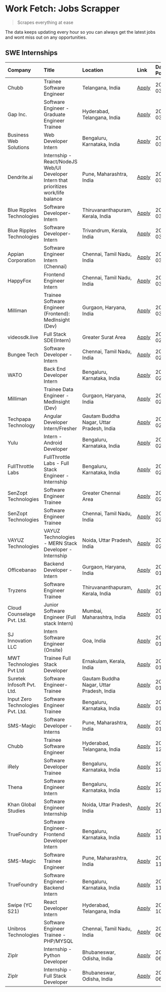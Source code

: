 # Work Fetch: Jobs Scrapper
> Scrapes everything at ease

The data keeps updating every hour so you can always get the latest jobs and wont miss out on any opportunities.

## SWE Internships
<!--START_SECTION:workfetch-->
| Company                           | Title                                                                                | Location                                  | Link                                                                                                                                                                                                                                                                                                | Date Posted   |
|:----------------------------------|:-------------------------------------------------------------------------------------|:------------------------------------------|:----------------------------------------------------------------------------------------------------------------------------------------------------------------------------------------------------------------------------------------------------------------------------------------------------|:--------------|
| Chubb                             | Trainee Software Engineer                                                            | Telangana, India                          | [Apply](https://in.linkedin.com/jobs/view/trainee-software-engineer-at-chubb-3854123218?refId=KG3FC6pRxsTcZ3GQkvbXCA%3D%3D&trackingId=qnJzZTXXYoykGw5QbpX3dw%3D%3D&position=3&pageNum=0&trk=public_jobs_jserp-result_search-card)                                                                   | 2024-03-12    |
| Gap Inc.                          | Software Engineer - Graduate Engineer Trainee                                        | Hyderabad, Telangana, India               | [Apply](https://in.linkedin.com/jobs/view/software-engineer-graduate-engineer-trainee-at-gap-inc-3853818960?refId=KG3FC6pRxsTcZ3GQkvbXCA%3D%3D&trackingId=Phd89uDzlXu2Fb0sns86%2Fw%3D%3D&position=10&pageNum=0&trk=public_jobs_jserp-result_search-card)                                            | 2024-03-12    |
| Business Web Solutions            | Web Developer Intern                                                                 | Bengaluru, Karnataka, India               | [Apply](https://in.linkedin.com/jobs/view/web-developer-intern-at-business-web-solutions-3853822543?refId=7v5f%2B7uB2uvCLKzzfIN%2BRg%3D%3D&trackingId=8RuzrvONw0pfxaxhU0%2BN1Q%3D%3D&position=7&pageNum=1&trk=public_jobs_jserp-result_search-card)                                                 | 2024-03-12    |
| Dendrite.ai                       | Internship - React/NodeJS Web/UI Developer Intern that prioritizes work/life balance | Pune, Maharashtra, India                  | [Apply](https://in.linkedin.com/jobs/view/internship-react-nodejs-web-ui-developer-intern-that-prioritizes-work-life-balance-at-dendrite-ai-3853583200?refId=RlG9UIp%2BSFJEV2KoLTsKBg%3D%3D&trackingId=QSChPznAkIg7NFQMPTCWtg%3D%3D&position=15&pageNum=2&trk=public_jobs_jserp-result_search-card) | 2024-03-12    |
| Blue Ripples Technologies         | Software Developer- Intern                                                           | Thiruvananthapuram, Kerala, India         | [Apply](https://in.linkedin.com/jobs/view/software-developer-intern-at-blue-ripples-technologies-3850505983?refId=KG3FC6pRxsTcZ3GQkvbXCA%3D%3D&trackingId=CajhZChGrzw8yGc0b51e3w%3D%3D&position=16&pageNum=0&trk=public_jobs_jserp-result_search-card)                                              | 2024-03-09    |
| Blue Ripples Technologies         | Software Developer- Intern                                                           | Trivandrum, Kerala, India                 | [Apply](https://in.linkedin.com/jobs/view/software-developer-intern-at-blue-ripples-technologies-3850694934?refId=KG3FC6pRxsTcZ3GQkvbXCA%3D%3D&trackingId=KOPZvCsDxmyOhmvOAiM8bw%3D%3D&position=15&pageNum=0&trk=public_jobs_jserp-result_search-card)                                              | 2024-03-08    |
| Appian Corporation                | Software Engineer Intern (Chennai)                                                   | Chennai, Tamil Nadu, India                | [Apply](https://in.linkedin.com/jobs/view/software-engineer-intern-chennai-at-appian-corporation-3848335036?refId=KG3FC6pRxsTcZ3GQkvbXCA%3D%3D&trackingId=jkKGYlr%2BTBymFypSuAYJWA%3D%3D&position=7&pageNum=0&trk=public_jobs_jserp-result_search-card)                                             | 2024-03-07    |
| HappyFox                          | Frontend Engineer Intern                                                             | Chennai, Tamil Nadu, India                | [Apply](https://in.linkedin.com/jobs/view/frontend-engineer-intern-at-happyfox-3848357951?refId=7v5f%2B7uB2uvCLKzzfIN%2BRg%3D%3D&trackingId=4S51LGMMSGqU02vFktZxIw%3D%3D&position=12&pageNum=1&trk=public_jobs_jserp-result_search-card)                                                            | 2024-03-07    |
| Milliman                          | Trainee Software Engineer (Frontend): MedInsight (Dev)                               | Gurgaon, Haryana, India                   | [Apply](https://in.linkedin.com/jobs/view/trainee-software-engineer-frontend-medinsight-dev-at-milliman-3792874280?refId=KG3FC6pRxsTcZ3GQkvbXCA%3D%3D&trackingId=Wja7Jdub8m85LhFdaOKl1A%3D%3D&position=5&pageNum=0&trk=public_jobs_jserp-result_search-card)                                        | 2024-03-01    |
| videosdk.live                     | Full Stack SDE(Intern)                                                               | Greater Surat Area                        | [Apply](https://in.linkedin.com/jobs/view/full-stack-sde-intern-at-videosdk-live-3842945056?refId=RlG9UIp%2BSFJEV2KoLTsKBg%3D%3D&trackingId=wv3tuvSkF3oV%2BusfdFSsGg%3D%3D&position=17&pageNum=2&trk=public_jobs_jserp-result_search-card)                                                          | 2024-02-29    |
| Bungee Tech                       | Software Developer - Intern                                                          | Chennai, Tamil Nadu, India                | [Apply](https://in.linkedin.com/jobs/view/software-developer-intern-at-bungee-tech-3842220746?refId=7v5f%2B7uB2uvCLKzzfIN%2BRg%3D%3D&trackingId=kYnGUlqP1d8QpUR6imUCfA%3D%3D&position=18&pageNum=1&trk=public_jobs_jserp-result_search-card)                                                        | 2024-02-28    |
| WATO                              | Back End Developer Intern                                                            | Bengaluru, Karnataka, India               | [Apply](https://in.linkedin.com/jobs/view/back-end-developer-intern-at-wato-3834852920?refId=RlG9UIp%2BSFJEV2KoLTsKBg%3D%3D&trackingId=rjm1IIXeIox6OudiOtwboA%3D%3D&position=7&pageNum=2&trk=public_jobs_jserp-result_search-card)                                                                  | 2024-02-26    |
| Milliman                          | Trainee Data Engineer - MedInsight (Dev)                                             | Gurgaon, Haryana, India                   | [Apply](https://in.linkedin.com/jobs/view/trainee-data-engineer-medinsight-dev-at-milliman-3789275187?refId=RlG9UIp%2BSFJEV2KoLTsKBg%3D%3D&trackingId=weR9BKjoWQ%2BsIK5H1c1eOA%3D%3D&position=16&pageNum=2&trk=public_jobs_jserp-result_search-card)                                                | 2024-02-23    |
| Techpapa Technology               | Angular Developer Intern/Fresher                                                     | Gautam Buddha Nagar, Uttar Pradesh, India | [Apply](https://in.linkedin.com/jobs/view/angular-developer-intern-fresher-at-techpapa-technology-3834305862?refId=7v5f%2B7uB2uvCLKzzfIN%2BRg%3D%3D&trackingId=%2F7oF1cUq8v2hDYnTzYra7g%3D%3D&position=22&pageNum=1&trk=public_jobs_jserp-result_search-card)                                       | 2024-02-20    |
| Yulu                              | Intern - Android Developer                                                           | Bengaluru, Karnataka, India               | [Apply](https://in.linkedin.com/jobs/view/intern-android-developer-at-yulu-3834459982?refId=7v5f%2B7uB2uvCLKzzfIN%2BRg%3D%3D&trackingId=6E5J8v7rsRX6GZmILU9Mig%3D%3D&position=16&pageNum=1&trk=public_jobs_jserp-result_search-card)                                                                | 2024-02-19    |
| FullThrottle Labs                 | FullThrottle Labs - Full Stack Engineer - Internship                                 | Bengaluru, Karnataka, India               | [Apply](https://in.linkedin.com/jobs/view/fullthrottle-labs-full-stack-engineer-internship-at-fullthrottle-labs-3829636016?refId=7v5f%2B7uB2uvCLKzzfIN%2BRg%3D%3D&trackingId=G%2BnjKWivWMsznPbMywrbkA%3D%3D&position=21&pageNum=1&trk=public_jobs_jserp-result_search-card)                         | 2024-02-17    |
| SenZopt Technologies              | Software Engineer Trainee                                                            | Greater Chennai Area                      | [Apply](https://in.linkedin.com/jobs/view/software-engineer-trainee-at-senzopt-technologies-3827688781?refId=7v5f%2B7uB2uvCLKzzfIN%2BRg%3D%3D&trackingId=dKg7Uhs6OUejUmqq6BML0g%3D%3D&position=2&pageNum=1&trk=public_jobs_jserp-result_search-card)                                                | 2024-02-12    |
| SenZopt Technologies              | Software Engineer Trainee                                                            | Chennai, Tamil Nadu, India                | [Apply](https://in.linkedin.com/jobs/view/software-engineer-trainee-at-senzopt-technologies-3827686880?refId=7v5f%2B7uB2uvCLKzzfIN%2BRg%3D%3D&trackingId=7r1a%2BoC1Ky%2BJaugbD28Esg%3D%3D&position=14&pageNum=1&trk=public_jobs_jserp-result_search-card)                                           | 2024-02-12    |
| VAYUZ Technologies                | VAYUZ Technologies - MERN Stack Developer - Internship                               | Noida, Uttar Pradesh, India               | [Apply](https://in.linkedin.com/jobs/view/vayuz-technologies-mern-stack-developer-internship-at-vayuz-technologies-3822619356?refId=RlG9UIp%2BSFJEV2KoLTsKBg%3D%3D&trackingId=Gx%2BAbMfI0hG7KkyuUecg7w%3D%3D&position=2&pageNum=2&trk=public_jobs_jserp-result_search-card)                         | 2024-02-10    |
| Officebanao                       | Backend Developer - Intern                                                           | Gurgaon, Haryana, India                   | [Apply](https://in.linkedin.com/jobs/view/backend-developer-intern-at-officebanao-3814263731?refId=KG3FC6pRxsTcZ3GQkvbXCA%3D%3D&trackingId=xsoBckMySOcVEM%2FqhPaQ6A%3D%3D&position=22&pageNum=0&trk=public_jobs_jserp-result_search-card)                                                           | 2024-01-31    |
| Tryzens                           | Software Engineer Trainee                                                            | Thiruvananthapuram, Kerala, India         | [Apply](https://in.linkedin.com/jobs/view/software-engineer-trainee-at-tryzens-3809363491?refId=7v5f%2B7uB2uvCLKzzfIN%2BRg%3D%3D&trackingId=H2IOLEKj8tjFJiCLNk7u8Q%3D%3D&position=5&pageNum=1&trk=public_jobs_jserp-result_search-card)                                                             | 2024-01-18    |
| Cloud Counselage Pvt. Ltd.        | Junior Software Engineer (Full stack Intern)                                         | Mumbai, Maharashtra, India                | [Apply](https://in.linkedin.com/jobs/view/junior-software-engineer-full-stack-intern-at-cloud-counselage-pvt-ltd-3803132814?refId=KG3FC6pRxsTcZ3GQkvbXCA%3D%3D&trackingId=JnJ4AWORd6xwHd2THRzQpA%3D%3D&position=23&pageNum=0&trk=public_jobs_jserp-result_search-card)                              | 2024-01-11    |
| SJ Innovation LLC                 | Intern Software Engineer (Onsite)                                                    | Goa, India                                | [Apply](https://in.linkedin.com/jobs/view/intern-software-engineer-onsite-at-sj-innovation-llc-3799959011?refId=7v5f%2B7uB2uvCLKzzfIN%2BRg%3D%3D&trackingId=KzswzH1flSriykYJNAfkVg%3D%3D&position=9&pageNum=1&trk=public_jobs_jserp-result_search-card)                                             | 2024-01-11    |
| MWT Technologies Pvt Ltd          | Trainee Full Stack Developer                                                         | Ernakulam, Kerala, India                  | [Apply](https://in.linkedin.com/jobs/view/trainee-full-stack-developer-at-mwt-technologies-pvt-ltd-3800921715?refId=KG3FC6pRxsTcZ3GQkvbXCA%3D%3D&trackingId=SJ85BOwYGpYQJkJsBY7xIA%3D%3D&position=6&pageNum=0&trk=public_jobs_jserp-result_search-card)                                             | 2024-01-09    |
| Suretek Infosoft Pvt. Ltd.        | Software Engineer-Trainee                                                            | Gautam Buddha Nagar, Uttar Pradesh, India | [Apply](https://in.linkedin.com/jobs/view/software-engineer-trainee-at-suretek-infosoft-pvt-ltd-3800934643?refId=KG3FC6pRxsTcZ3GQkvbXCA%3D%3D&trackingId=KX9e1XiR9j8BzuG3lmW8ng%3D%3D&position=17&pageNum=0&trk=public_jobs_jserp-result_search-card)                                               | 2024-01-09    |
| Input Zero Technologies Pvt. Ltd. | Software Engineer Trainee                                                            | Bengaluru, Karnataka, India               | [Apply](https://in.linkedin.com/jobs/view/software-engineer-trainee-at-input-zero-technologies-pvt-ltd-3800927643?refId=KG3FC6pRxsTcZ3GQkvbXCA%3D%3D&trackingId=JElWtZAFQB2JK31ZbuIcOQ%3D%3D&position=25&pageNum=0&trk=public_jobs_jserp-result_search-card)                                        | 2024-01-09    |
| SMS-Magic                         | Software Developer -Interns                                                          | Pune, Maharashtra, India                  | [Apply](https://in.linkedin.com/jobs/view/software-developer-interns-at-sms-magic-3799485343?refId=7v5f%2B7uB2uvCLKzzfIN%2BRg%3D%3D&trackingId=%2B6kov6D0s8Urz6f2zVlW5g%3D%3D&position=3&pageNum=1&trk=public_jobs_jserp-result_search-card)                                                        | 2024-01-05    |
| Chubb                             | Trainee Software Engineer                                                            | Hyderabad, Telangana, India               | [Apply](https://in.linkedin.com/jobs/view/trainee-software-engineer-at-chubb-3811550279?refId=RlG9UIp%2BSFJEV2KoLTsKBg%3D%3D&trackingId=Bvjh%2Bd%2BZuoq31ACQawc1mw%3D%3D&position=20&pageNum=2&trk=public_jobs_jserp-result_search-card)                                                            | 2023-12-28    |
| iRely                             | Software Developer Trainee                                                           | Bengaluru, Karnataka, India               | [Apply](https://in.linkedin.com/jobs/view/software-developer-trainee-at-irely-3801577534?refId=KG3FC6pRxsTcZ3GQkvbXCA%3D%3D&trackingId=U%2BiMmHmuIaEzCeukZ037vA%3D%3D&position=11&pageNum=0&trk=public_jobs_jserp-result_search-card)                                                               | 2023-12-22    |
| Thena                             | Software Engineer Intern                                                             | Bengaluru, Karnataka, India               | [Apply](https://in.linkedin.com/jobs/view/software-engineer-intern-at-thena-3778731751?refId=KG3FC6pRxsTcZ3GQkvbXCA%3D%3D&trackingId=YO%2Be4QHPfL9OvVvjjxEHfA%3D%3D&position=13&pageNum=0&trk=public_jobs_jserp-result_search-card)                                                                 | 2023-12-05    |
| Khan Global Studies               | Software Engineer Internship                                                         | Noida, Uttar Pradesh, India               | [Apply](https://in.linkedin.com/jobs/view/software-engineer-internship-at-khan-global-studies-3766942197?refId=7v5f%2B7uB2uvCLKzzfIN%2BRg%3D%3D&trackingId=mITC0jPicXrgj5yDDKCtVQ%3D%3D&position=19&pageNum=1&trk=public_jobs_jserp-result_search-card)                                             | 2023-11-27    |
| TrueFoundry                       | Software Engineer- Frontend Developer Intern                                         | Bengaluru, Karnataka, India               | [Apply](https://in.linkedin.com/jobs/view/software-engineer-frontend-developer-intern-at-truefoundry-3790095058?refId=KG3FC6pRxsTcZ3GQkvbXCA%3D%3D&trackingId=N2kkI21WTXNAxC06MW0OOA%3D%3D&position=12&pageNum=0&trk=public_jobs_jserp-result_search-card)                                          | 2023-11-24    |
| SMS-Magic                         | Software Trainee Engineer                                                            | Pune, Maharashtra, India                  | [Apply](https://in.linkedin.com/jobs/view/software-trainee-engineer-at-sms-magic-3761409781?refId=KG3FC6pRxsTcZ3GQkvbXCA%3D%3D&trackingId=fvLPx6w8RtyGrVff%2FyW1Vg%3D%3D&position=24&pageNum=0&trk=public_jobs_jserp-result_search-card)                                                            | 2023-11-16    |
| TrueFoundry                       | Software Engineer-Backend Intern                                                     | Bengaluru, Karnataka, India               | [Apply](https://in.linkedin.com/jobs/view/software-engineer-backend-intern-at-truefoundry-3779508170?refId=7v5f%2B7uB2uvCLKzzfIN%2BRg%3D%3D&trackingId=UtXenoL1tsh7xCwpm4nGhA%3D%3D&position=1&pageNum=1&trk=public_jobs_jserp-result_search-card)                                                  | 2023-11-10    |
| Swipe (YC S21)                    | React Developer Intern                                                               | Hyderabad, Telangana, India               | [Apply](https://in.linkedin.com/jobs/view/react-developer-intern-at-swipe-yc-s21-3737600089?refId=KG3FC6pRxsTcZ3GQkvbXCA%3D%3D&trackingId=lT2VIp8JSX%2FVE9kfG8gibg%3D%3D&position=14&pageNum=0&trk=public_jobs_jserp-result_search-card)                                                            | 2023-10-13    |
| Unibros Technologies              | Software Engineer Trainee - PHP/MYSQL                                                | Chennai, Tamil Nadu, India                | [Apply](https://in.linkedin.com/jobs/view/software-engineer-trainee-php-mysql-at-unibros-technologies-3656599241?refId=7v5f%2B7uB2uvCLKzzfIN%2BRg%3D%3D&trackingId=B%2B0lUHIUe5XqYna5hd3LtQ%3D%3D&position=4&pageNum=1&trk=public_jobs_jserp-result_search-card)                                    | 2023-06-12    |
| Ziplr                             | Internship - Python Developer                                                        | Bhubaneswar, Odisha, India                | [Apply](https://in.linkedin.com/jobs/view/internship-python-developer-at-ziplr-3645677592?refId=RlG9UIp%2BSFJEV2KoLTsKBg%3D%3D&trackingId=Rl0SrGeWYvuhtiRwS3HKfA%3D%3D&position=8&pageNum=2&trk=public_jobs_jserp-result_search-card)                                                               | 2023-06-02    |
| Ziplr                             | Internship - Full Stack Developer                                                    | Bhubaneswar, Odisha, India                | [Apply](https://in.linkedin.com/jobs/view/internship-full-stack-developer-at-ziplr-3645675705?refId=RlG9UIp%2BSFJEV2KoLTsKBg%3D%3D&trackingId=5eKVl%2BjvfifZSdq3eYEOvw%3D%3D&position=22&pageNum=2&trk=public_jobs_jserp-result_search-card)                                                        | 2023-06-02    |
<!--END_SECTION:workfetch-->

